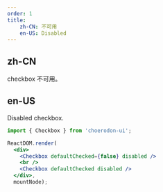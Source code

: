 ```yaml
---
order: 1
title:
    zh-CN: 不可用
    en-US: Disabled
---
```


## zh-CN

checkbox 不可用。

## en-US

Disabled checkbox.

````jsx
import { Checkbox } from 'choerodon-ui';

ReactDOM.render(
  <div>
    <Checkbox defaultChecked={false} disabled />
    <br />
    <Checkbox defaultChecked disabled />
  </div>,
  mountNode);
````
